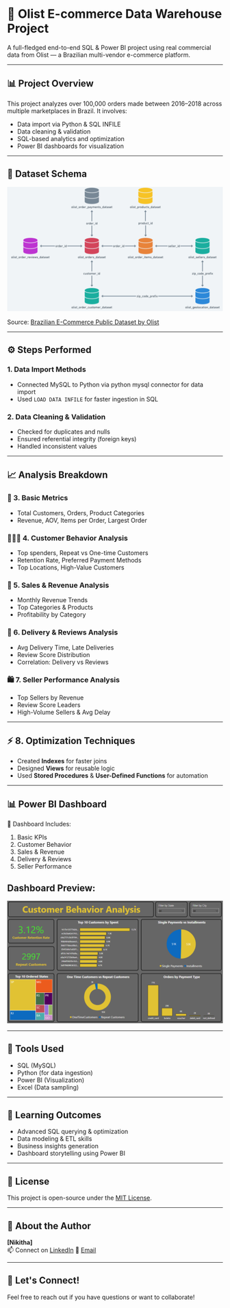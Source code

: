 # 🛒 Olist E-commerce Data Warehouse Project

A full-fledged end-to-end SQL & Power BI project using real commercial data from Olist — a Brazilian multi-vendor e-commerce platform.

---

## 📊 Project Overview

This project analyzes over 100,000 orders made between 2016–2018 across multiple marketplaces in Brazil. It involves:
- Data import via Python & SQL INFILE
- Data cleaning & validation
- SQL-based analytics and optimization
- Power BI dashboards for visualization

---

## 🧱 Dataset Schema

![Schema Diagram](Shema_design.PNG)

Source: [Brazilian E-Commerce Public Dataset by Olist](https://www.kaggle.com/datasets/olistbr/brazilian-ecommerce)

---

## ⚙️ Steps Performed

### 1. Data Import Methods
- Connected MySQL to Python via python mysql connector for data import
- Used `LOAD DATA INFILE` for faster ingestion in SQL

### 2. Data Cleaning & Validation
- Checked for duplicates and nulls
- Ensured referential integrity (foreign keys)
- Handled inconsistent values

---

## 📈 Analysis Breakdown

### 🧮 3. Basic Metrics
- Total Customers, Orders, Product Categories
- Revenue, AOV, Items per Order, Largest Order

### 🧑‍🤝‍🧑 4. Customer Behavior Analysis
- Top spenders, Repeat vs One-time Customers
- Retention Rate, Preferred Payment Methods
- Top Locations, High-Value Customers

### 💸 5. Sales & Revenue Analysis
- Monthly Revenue Trends
- Top Categories & Products
- Profitability by Category

### 🚚 6. Delivery & Reviews Analysis
- Avg Delivery Time, Late Deliveries
- Review Score Distribution
- Correlation: Delivery vs Reviews

### 🛍️ 7. Seller Performance Analysis
- Top Sellers by Revenue
- Review Score Leaders
- High-Volume Sellers & Avg Delay

---

## ⚡ 8. Optimization Techniques
- Created **Indexes** for faster joins
- Designed **Views** for reusable logic
- Used **Stored Procedures** & **User-Defined Functions** for automation

---

## 📊 Power BI Dashboard

📍 Dashboard Includes:
1. Basic KPIs
2. Customer Behavior
3. Sales & Revenue
4. Delivery & Reviews
5. Seller Performance

## Dashboard Preview:
![Dashboard Preview](Dashboard_snapshot.PNG)

---

## 📌 Tools Used
- SQL (MySQL)
- Python (for data ingestion)
- Power BI (Visualization)
- Excel (Data sampling)

---

## 🧠 Learning Outcomes
- Advanced SQL querying & optimization
- Data modeling & ETL skills
- Business insights generation
- Dashboard storytelling using Power BI

---

## 📜 License
This project is open-source under the [MIT License](LICENSE).

---

## 👤 About the Author

**[Nikitha]**  
📫 Connect on [LinkedIn](https://www.linkedin.com/in/nikitha-chowdary-undavalli-9b783a221/)
📧 [Email](mailto:nikithachowdaryundavalli@gmail.com)  

---

## 🙌 Let's Connect!
Feel free to reach out if you have questions or want to collaborate!

